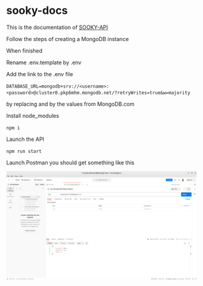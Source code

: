 # sooky-docs

This is the documentation of [SOOKY-API](https://github.com/nazimboudeffa/sooky-api)

Follow the steps of creating a MongoDB instance

When finished

Rename .env.template by .env

Add the link to the .env file

`DATABASE_URL=mongodb+srv://<username>:<password>@cluster0.pkp6mhm.mongodb.net/?retryWrites=true&w=majority`

by replacing <username> and <password> by the values from MongoDB.com

Install node_modules

`npm i`

Launch the API

`npm run start`

Launch Postman you should get something like this

![](https://github.com/nazimboudeffa/sooky-docs/blob/main/Capture%20d%E2%80%99%C3%A9cran%20du%202023-11-26%2016-50-02.png)
